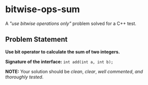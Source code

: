 # bitwise-ops-sum
A _"use bitwise operations only"_ problem solved for a C++ test.


## Problem Statement

**Use bit operator to calculate the sum of two integers.**

**Signature of the interface:**    `int add(int a, int b);`

**NOTE:** Your solution should be _clean_, _clear_, _well commented_, _and thoroughly tested_.
